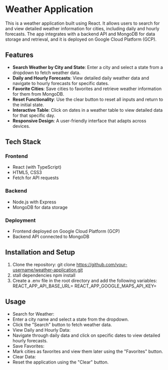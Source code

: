 # Weather Application

This is a weather application built using React. It allows users to search for and view detailed weather information for cities, including daily and hourly forecasts. The app integrates with a backend API and MongoDB for data storage and retrieval, and it is deployed on Google Cloud Platform (GCP).

## Features

- **Search Weather by City and State**: Enter a city and select a state from a dropdown to fetch weather data.
- **Daily and Hourly Forecasts**: View detailed daily weather data and navigate to hourly forecasts for specific dates.
- **Favorite Cities**: Save cities to favorites and retrieve weather information for them from MongoDB.
- **Reset Functionality**: Use the clear button to reset all inputs and return to the initial state.
- **Interactive Table**: Click on dates in a weather table to view detailed data for that specific day.
- **Responsive Design**: A user-friendly interface that adapts across devices.

## Tech Stack

### Frontend
- React (with TypeScript)
- HTML5, CSS3
- Fetch for API requests

### Backend
- Node.js with Express
- MongoDB for data storage

### Deployment
- Frontend deployed on Google Cloud Platform (GCP)
- Backend API connected to MongoDB

## Installation and Setup

1. Clone the repository:
   git clone https://github.com/your-username/weather-application.git
2. stall dependencies
   npm install
3. Create a .env file in the root directory and add the following variables:
   REACT_APP_API_BASE_URL=<Your Backend API URL>
   REACT_APP_GOOGLE_MAPS_API_KEY=<Your Google Maps API Key>

## Usage
  - Search for Weather:
  - Enter a city name and select a state from the dropdown.
  - Click the "Search" button to fetch weather data.
  - View Daily and Hourly Data:
  - Navigate through daily data and click on specific dates to view detailed hourly forecasts.
  - Save Favorites:
  - Mark cities as favorites and view them later using the "Favorites" button.
  - Clear Data:
  - Reset the application using the "Clear" button.
